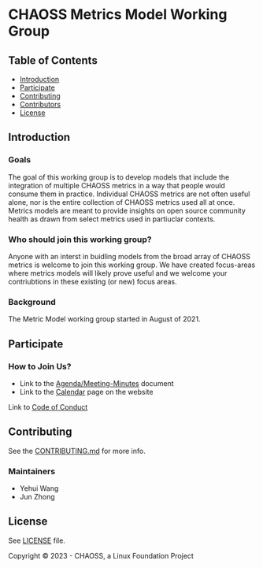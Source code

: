 # CHAOSS Metrics Model Working Group

## Table of Contents

- [Introduction](#introduction)
- [Participate](#participate)
- [Contributing](#contributing)
- [Contributors](#contributors)
- [License](#license)

## Introduction

### Goals 

The goal of this working group is to develop models that include the integration of multiple CHAOSS metrics in a way that people would consume them in practice. Individual CHAOSS metrics are not often useful alone, nor is the entire collection of CHAOSS metrics used all at once. Metrics models are meant to provide insights on open source community health as drawn from select metrics used in partiuclar contexts. 

### Who should join this working group?

Anyone with an interst in buidling models from the broad array of CHAOSS metrics is welcome to join this working group. We have created focus-areas where metrics models will likely prove useful and we welcome your contriubtions in these existing (or new) focus areas. 

### Background

The Metric Model working group started in August of 2021. 
  
## Participate

### How to Join Us?

- Link to the [Agenda/Meeting-Minutes](https://docs.google.com/document/d/1qE2duE73NbEOHzRRAbqgPSUSAfdH-AmvLruOu7uCIYg/edit) document
- Link to the [Calendar](https://chaoss.community/chaoss-calendar/) page on the website

Link to [Code of Conduct](https://github.com/chaoss/governance/blob/master/code-of-conduct.md)

## Contributing

See the [CONTRIBUTING.md](CONTRIBUTING.md) for more info.

### Maintainers

- Yehui Wang
- Jun Zhong

## License

See [LICENSE](LICENSE) file.

Copyright © 2023 - CHAOSS, a Linux Foundation Project
